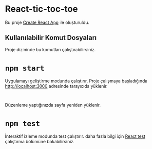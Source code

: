# React-tic-toc-toe

<p>Bu proje <a href="https://github.com/facebook/create-react-app">Create React App</a> ile oluşturuldu.</p>

<h2>Kullanılabilir Komut Dosyaları</h2>

<p>Proje dizininde bu komutları çalıştırabilirsiniz.</p>

# <code>npm start</code>

<p>Uygulamayı geliştirme modunda çalıştırır. Proje çalışmaya başladığında <a href="http://localhost:3000">http://localhost:3000</a> adresinde tarayıcıda yüklenir.</p> 
</br>
<p>Düzenleme yaptığınızda sayfa yeniden yüklenir.</p>

# <code>npm test</code>

<p>İnteraktif izleme modunda test çalıştırır. daha fazla bilgi için <a href="https://create-react-app.dev/docs/running-tests/">React test </a> çalıştırma bölümüne bakabilirsiniz.</p>
